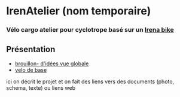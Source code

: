 # IrenAtelier (nom temporaire)
### Vélo cargo atelier pour cyclotrope basé sur un [Irena bike](https://www.irenabike.it) 

## Présentation

* [brouillon- d'idées vue globale](brouillon-ID-vue-globale.jpg)
* [velo de base](irena-bike-cargo.jpg )

ici on décrit le projet et on fait des liens vers des documents (photo, schema, texte) ou liens web
